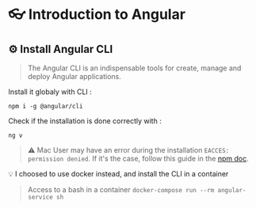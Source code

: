 # 👓 Introduction to Angular

## ⚙️ Install Angular CLI

> The Angular CLI is an indispensable tools for create, manage and deploy Angular applications.

Install it globaly with CLI :

```
npm i -g @angular/cli
```

Check if the installation is done correctly with :

```
ng v
```

> ⚠️ Mac User may have an error during the installation `EACCES: permission denied`. If it's the case, follow this guide in the [npm doc](https://docs.npmjs.com/resolving-eacces-permissions-errors-when-installing-packages-globally).

💡 I choosed to use docker instead, and install the CLI in a container

> Access to a bash in a container `docker-compose run --rm angular-service sh`
